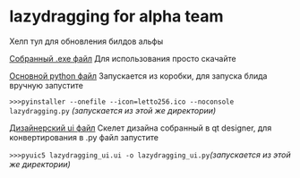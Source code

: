 # lazydragging for alpha team

Хелп тул для обновления билдов альфы 

[Собранный .exe файл](https://github.com/levinol/fandom-automation/blob/master/lazydragging%20for%20alpha%20team/dist/lazydragging.exe)
Для использования просто скачайте

[Основной python файл](https://github.com/levinol/fandom-automation/blob/master/lazydragging%20for%20alpha%20team/lazydragging.py)
Запускается из коробки, для запуска блида вручную запустите  

```>>>pyinstaller --onefile --icon=letto256.ico --noconsole lazydragging.py``` *(запускается из этой же директории)*

[Дизайнерский ui файл](https://github.com/levinol/fandom-automation/blob/master/lazydragging%20for%20alpha%20team/lazydragging_ui.ui)
Скелет дизайна собранный в qt designer, для конвертирования в .py файл запустите 

```>>>pyuic5 lazydragging_ui.ui -o lazydragging_ui.py```*(запускается из этой же директории)*

